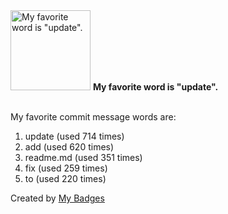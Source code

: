 <img src="https://github.com/my-badges/my-badges/blob/master/src/all-badges/favorite-word/favorite-word.png?raw=true" alt="My favorite word is &quot;update&quot;." title="My favorite word is &quot;update&quot;." width="128">
<strong>My favorite word is &quot;update&quot;.</strong>
<br><br>

My favorite commit message words are:

1. update (used 714 times)
2. add (used 620 times)
3. readme.md (used 351 times)
4. fix (used 259 times)
5. to (used 220 times)


Created by <a href="https://github.com/my-badges/my-badges">My Badges</a>
